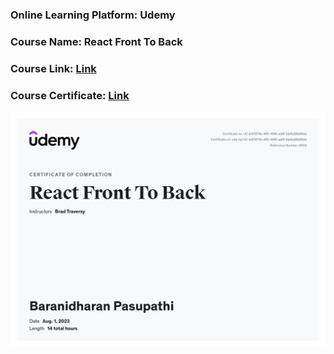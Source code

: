### Online Learning Platform: Udemy

### Course Name: React Front To Back

### Course Link: [Link](https://www.udemy.com/course/react-front-to-back-2022/?srsltid=AfmBOooU5aXscPXYALKBCoLfJYg1PgN9YIAUricWJW_7Cxumc2nF7v6Z)

### Course Certificate: [Link](http://ude.my/UC-fe81974b-4f81-4f46-ad4f-fde6a38b68ab)

![Certificate](https://raw.githubusercontent.com/Barani2396/Learning-Repo/coursera-HTML-CSS-and-Javascript-for-Web-Developers/certificate/certificate.jpg)
